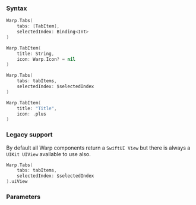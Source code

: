 ### Syntax

```swift
Warp.Tabs(
    tabs: [TabItem],
    selectedIndex: Binding<Int>
)

Warp.TabItem(
    title: String,
    icon: Warp.Icon? = nil
)
```
```swift
Warp.Tabs(
    tabs: tabItems,
    selectedIndex: $selectedIndex
)

Warp.TabItem(
    title: "Title",
    icon: .plus
)
```

### Legacy support

By default all Warp components return a `SwiftUI View` but there is always a `UIKit UIView` available to use also.

```swift example
Warp.Tabs(
    tabs: tabItems,
    selectedIndex: $selectedIndex
).uiView
```

### Parameters

<api-table type=iOS component="Tabs" />